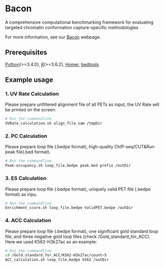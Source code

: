 # Bacon

A comprehensive computational benchmarking framework for evaluating targeted chromatin conformation capture-specific methodologies

For more information, see our [Bacon](https://csuligroup.com/Bacon) webpage. 

## Prerequisites

  [Python](https://www.python.org/)(>=3.4.0), 
  [R](https://www.r-project.org/)(>=3.6.2), 
  [Homer](http://homer.ucsd.edu/homer/),
  [bedtools](https://bedtools.readthedocs.io/en/latest/index.html)

## Example usage


### 1. UV Rate Calculation
Please prepare unfiltered alignment file of all PETs as input, the UV Rate will be printed on the screen.
```bash
# Run the commandline
UVRate_calculation.sh align_file.sam /tmpDir

```

### 2. PC Calculation
Please prepare loop file (.bedpe format), high-quality ChIP-seq/CUT&Run peak file(.bed format).
```bash
# Run the commandline
Peak-occupancy.sh loop_file.bedpe peak.bed prefix /outDir

```

### 3. ES Calculation
Please prepare loop file (.bedpe format), uniquely valid PET file (.bedpe format) as inpu.
```bash
# Run the commandline
Enrichment_score.sh loop_file.bedpe ValidPET.bedpe /outDir

```

### 4. ACC Calculation
Please prepare loop file (.bedpe format), one significant gold standard loop file, and three negative gold loop files (check /Gold_standard_for_ACC).
Here we used K562-H3k27ac as an example:
```bash
# Run the commandline
cd /Gold_standard_for_ACC/K562-H3k27ac/count>5
ACC_calculation.sh loop_file.bedpe k562 /outDir

```

